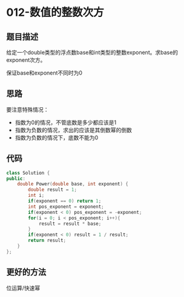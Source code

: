 # 012-数值的整数次方



## 题目描述

给定一个double类型的浮点数base和int类型的整数exponent。求base的exponent次方。

保证base和exponent不同时为0



## 思路

要注意特殊情况：

- 指数为0的情况，不管底数是多少都应该是1
- 指数为负数的情况，求出的应该是其倒数幂的倒数
- 指数为负数的情况下，底数不能为0



## 代码

```c++
class Solution {
public:
    double Power(double base, int exponent) {
        double result = 1;
        int i;
        if(exponent == 0) return 1;
        int pos_exponent = exponent;
        if(exponent < 0) pos_exponent = -exponent;
        for(i = 0; i < pos_exponent; i++){
            result = result * base;
        }
        if(exponent < 0) result = 1 / result;
        return result;
    }
};
```



## 更好的方法

位运算/快速幂